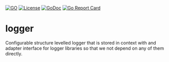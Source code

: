 [![GO](https://img.shields.io/github/go-mod/go-version/obalunenko/logger)](https://golang.org/doc/devel/release.html)
[![License](https://img.shields.io/github/license/obalunenko/logger)](/LICENSE)
[![GoDoc](https://godoc.org/github.com/obalunenko/logger?status.svg)](https://godoc.org/github.com/obalunenko/logger)
[![Go Report Card](https://goreportcard.com/badge/github.com/obalunenko/logger)](https://goreportcard.com/report/github.com/obalunenko/logger)


# logger
Configurable structure levelled logger that is stored in context with and adapter interface for logger libraries
so that we not depend on any of them directly.
